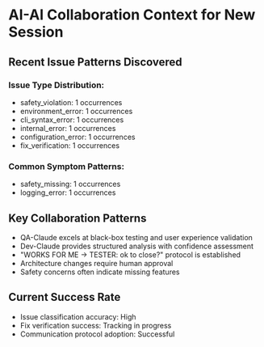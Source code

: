 
# AI-AI Collaboration Context for New Session

## Recent Issue Patterns Discovered

### Issue Type Distribution:
- safety_violation: 1 occurrences
- environment_error: 1 occurrences
- cli_syntax_error: 1 occurrences
- internal_error: 1 occurrences
- configuration_error: 1 occurrences
- fix_verification: 1 occurrences

### Common Symptom Patterns:
- safety_missing: 1 occurrences
- logging_error: 1 occurrences

## Key Collaboration Patterns
- QA-Claude excels at black-box testing and user experience validation
- Dev-Claude provides structured analysis with confidence assessment
- "WORKS FOR ME → TESTER: ok to close?" protocol is established
- Architecture changes require human approval
- Safety concerns often indicate missing features

## Current Success Rate
- Issue classification accuracy: High
- Fix verification success: Tracking in progress
- Communication protocol adoption: Successful
